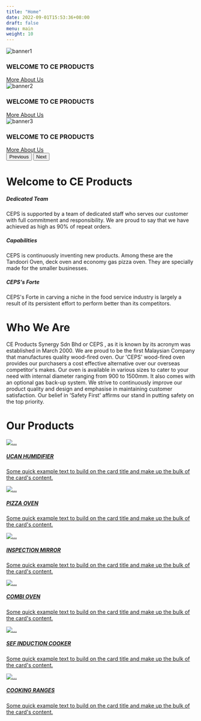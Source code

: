 ```yaml
---
title: "Home"
date: 2022-09-01T15:53:36+08:00
draft: false
menu: main
weight: 10
---
```


<!-- BANNER -->
<div id="carouselExampleFade" class="carousel slide carousel-fade img-top d-block" data-bs-ride="carousel">
  <div class="carousel-inner">
    <div class="carousel-item active">
      <img src="./images/banner1.jpeg" class="d-block w-100 banner" alt="banner1">
      <div class="carousel-caption d-none d-sm-block description">
        <h3>WELCOME TO CE PRODUCTS</h3>
        <div class="wrapper">
          <a class="btn btn-danger btn-lg menu_item" href="./about/" role="button">More About Us</a>
        </div>
      </div>
    </div>
    <div class="carousel-item">
      <img src="./images/banner2.jpeg" class="d-block w-100 banner" alt="banner2">
      <div class="carousel-caption d-none d-sm-block description">
        <h3>WELCOME TO CE PRODUCTS</h3>
        <div class="wrapper">
          <a class="btn btn-danger btn-lg menu_item" href="./about/" role="button">More About Us</a>
        </div>
      </div>
    </div>
    <div class="carousel-item">
      <img src="./images/banner3.jpg" class="d-block w-100 banner" alt="banner3">
      <div class="carousel-caption d-none d-sm-block description">
        <h3>WELCOME TO CE PRODUCTS</h3>
        <div class="wrapper">
          <a class="btn btn-danger btn-lg menu_item" href="./about/" role="button">More About Us</a>
        </div>
      </div>
    </div>
  </div>
  <button class="carousel-control-prev" type="button" data-bs-target="#carouselExampleFade" data-bs-slide="prev">
    <span class="carousel-control-prev-icon" aria-hidden="true"></span>
    <span class="visually-hidden">Previous</span>
  </button>
  <button class="carousel-control-next" type="button" data-bs-target="#carouselExampleFade" data-bs-slide="next">
    <span class="carousel-control-next-icon" aria-hidden="true"></span>
    <span class="visually-hidden">Next</span>
  </button>
</div>


<!-- Welcome -->
<div class="welcome">
  <div class="container-xxl">
    <h1 class="text-center mb-4">Welcome to CE Products</h1>
    <div class="row mt-3">
      <div class="col-lg-4 col-md-6">
        <div class="col-md-10">
          <h5 class="mt-3">Dedicated Team</h5>
          <p class="mt-3">
          CEPS is supported by a team of dedicated staff who serves our customer with full commitment and responsibility. We are proud to say that we have achieved as high as 90% of repeat orders.
          </p>
        </div>
      </div>
      <div class="col-lg-4 col-md-6">
        <div class="col-md-10">
          <h5 class="mt-3">Capabilities</h5>
          <p class="mt-3">
          CEPS is continuously inventing new products. Among these are the Tandoori Oven, deck oven and economy gas pizza oven. They are specially made for the smaller businesses.
          </p>
        </div>
      </div>
      <div class="col-lg-4 col-md-6">
        <div class="col-md-10">
          <h5 class="mt-3">CEPS's Forte</h5>
          <p class="mt-3">
            CEPS's Forte in carving a niche in the food service industry is largely a result of its persistent effort to perform better than its competitors.
          </p>
        </div>
      </div>
    </div>
  </div>
</div>


<!-- About Us -->
<div class="about">
  <div class="container">
    <h1>Who We Are</h1>
    <p>
      CE Products Synergy Sdn Bhd or CEPS , as it is known by its acronym was established in March 2000. We are proud to be the first Malaysian Company that manufactures quality wood-fired oven. Our 'CEPS' wood-fired oven provides our purchasers a cost effective alternative over our overseas competitor's makes. Our oven is available in various sizes to cater to your need with internal diameter ranging from 900 to 1500mm. It also comes with an optional gas back-up system. We strive to continuously improve our product quality and design and emphasise in maintaining customer satisfaction. Our belief in 'Safety First' affirms our stand in putting safety on the top priority.
    </p>
  </div>
</div>

<!-- Products -->
<div class="products">
  <div class="container">
    <h1>Our Products</h1>
    <div id="owlcarousel" class="owl-carousel owl-theme" data-bs-ride="carousel">
      <a href="#">
        <div class="card">
          <div class="image-wrapper">
            <img src="images/ucan1.JPG" alt="...">
          </div>
          <div class="card-body">
            <h5 class="card-title">UCAN HUMIDIFIER</h5>
            <p class="card-text">Some quick example text to build on the card title and make up the bulk of the card's content.</p>
          </div>
        </div>
      </a>
      <a href="">
        <div class="card">
          <div class="image-wrapper">
            <img src="images/ucan.JPG" alt="...">
          </div>
          <div class="card-body">
            <h5 class="card-title">PIZZA OVEN</h5>
            <p class="card-text">Some quick example text to build on the card title and make up the bulk of the card's content.</p>
          </div>
        </div>
      </a>
      <a href="">
        <div class="card">
          <div class="image-wrapper">
            <img src="images/ucan1.JPG" alt="...">
          </div>
          <div class="card-body">
            <h5 class="card-title">INSPECTION MIRROR</h5>
            <p class="card-text">Some quick example text to build on the card title and make up the bulk of the card's content.</p>
          </div>
        </div>
      </a>
      <a href="">
        <div class="card">
          <div class="image-wrapper">
            <img src="images/ucan1.JPG" alt="...">
          </div>
          <div class="card-body">
            <h5 class="card-title">COMBI OVEN</h5>
            <p class="card-text">Some quick example text to build on the card title and make up the bulk of the card's content.</p>
          </div>
        </div>
      </a>
      <a href="">
        <div class="card">
          <div class="image-wrapper">
            <img src="images/ucan1.JPG" alt="...">
          </div>
          <div class="card-body">
            <h5 class="card-title">SEF INDUCTION COOKER</h5>
            <p class="card-text">Some quick example text to build on the card title and make up the bulk of the card's content.</p>
          </div>
        </div>
      </a>
      <a href="">
        <div class="card">
          <div class="image-wrapper">
            <img src="images/ucan1.JPG" alt="...">
          </div>
          <div class="card-body">
            <h5 class="card-title">COOKING RANGES</h5>
            <p class="card-text">Some quick example text to build on the card title and make up the bulk of the card's content.</p>
          </div>
        </div>
      </a>
    </div>
  </div>
</div>

<!-- 
<div class="brands">
  <div class="container">
    <h1 class="pb-3">Our Product Brands</h1>
    <div id="owlcarousel2" class="owl-carousel owl-theme" data-bs-ride="carousel">
      <div>
        <img src="images/brands/1.png" style="width: 280px;" alt="">
      </div>
      <div>
        <img src="images/brands/2.png" style="width: 320px;" alt="">
      </div>
      <div>
        <img src="images/brands/3.png" style="width: 320px;" alt="">
      </div>
      <div>
        <img src="images/brands/4n.png" style="width: 320px;" alt="">
      </div>
      <div>
        <img src="images/brands/5n.png" style="width: 320px;" alt="">
      </div>
      <div>
        <img src="images/brands/6n.png" style="width: 320px;" alt="">
      </div>
      <div>
        <img src="images/brands/7n.png" style="width: 320px;" alt="">
      </div>
      <div>
        <img src="images/brands/ucan.PNG" style="width: 320px;" alt="">
      </div>
    </div>
  </div>
</div>

<div class="brands">
  <div class="container">
    <h1 class="mb-5">Our Clientele</h1>
    <div id="owlcarousel3" class="owl-carousel owl-theme" data-bs-ride="carousel">
      <div>
        <img src="images/clientele/5.png" style="width: 280px;" alt="">
      </div>
      <div>
        <img src="images/clientele/6.png" style="width: 280px;" alt="">
      </div>
      <div>
        <img src="images/clientele/8.png" style="width: 280px;" alt="">
      </div>
      <div>
        <img src="images/clientele/9.png" style="width: 280px;" alt="">
      </div>
      <div>
        <img src="images/clientele/10.png" style="width: 280px;" alt="">
      </div>
      <div>
        <img src="images/clientele/11.png" style="width: 280px;" alt="">
      </div>
      <div>
        <img src="images/clientele/12.png" style="width: 280px;" alt="">
      </div>
      <div>
        <img src="images/clientele/13.png" style="width: 280px;" alt="">
      </div>
      <div>
        <img src="images/clientele/23.png" style="width: 280px;" alt="">
      </div>
      <div>
        <img src="images/clientele/24.png" style="width: 280px;" alt="">
      </div>
      <div>
        <img src="images/clientele/26.png" style="width: 280px;" alt="">
      </div>
      <div>
        <img src="images/clientele/29.png" style="width: 280px;" alt="">
      </div>
      <div>
        <img src="images/clientele/30.png" style="width: 280px;" alt="">
      </div>
      <div>
        <img src="images/clientele/31.png" style="width: 280px;" alt="">
      </div>
      <div>
        <img src="images/clientele/32.png" style="width: 280px;" alt="">
      </div>
      <div>
        <img src="images/clientele/33.png" style="width: 280px;" alt="">
      </div>
      <div>
        <img src="images/clientele/35.png" style="width: 280px;" alt="">
      </div>
      <div>
        <img src="images/clientele/38.png" style="width: 280px;" alt="">
      </div>
      <div>
        <img src="images/clientele/39.png" style="width: 280px;" alt="">
      </div>
      <div>
        <img src="images/clientele/40.png" style="width: 280px;" alt="">
      </div>
      <div>
        <img src="images/clientele/42.png" style="width: 280px;" alt="">
      </div>
      <div>
        <img src="images/clientele/44.png" style="width: 280px;" alt="">
      </div>
    </div> 
  </div>
</div>  -->